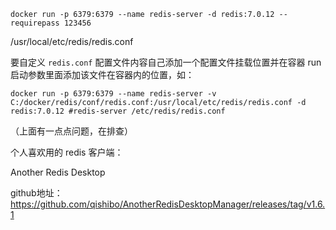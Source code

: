 ```
docker run -p 6379:6379 --name redis-server -d redis:7.0.12 --requirepass 123456
```

/usr/local/etc/redis/redis.conf

要自定义  `redis.conf`  配置文件内容自己添加一个配置文件挂载位置并在容器 run 启动参数里面添加该文件在容器内的位置，如：

```
docker run -p 6379:6379 --name redis-server -v C:/docker/redis/conf/redis.conf:/usr/local/etc/redis/redis.conf -d redis:7.0.12 #redis-server /etc/redis/redis.conf
```

（上面有一点点问题，在排查）



个人喜欢用的 redis 客户端：

Another Redis Desktop

github地址：https://github.com/qishibo/AnotherRedisDesktopManager/releases/tag/v1.6.1
